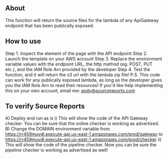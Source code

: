 ## About
This function will return the source files for the lambda of any ApiGateway endpoint that has been publically exposed.

## How to use
Step 1. Inspect the element of the page with the API endpoint
Step 2. Launch the template on your AWS account
Step 3. Replace the environment variable values with the endpoint URL, the http method (eg. POST, PUT etc.), and the IAM Role Arn provided by the developer 
Step 4. Test the function, and it will return the s3 url with the lambda zip file!
P.S. This code can work for any publically exposed lambda, as long as the developer gives you the IAM Role Arn to read their resources! If you'd like help implementing this on your own account, email me: andy@sourcereports.com

## To verify Source Reports
A) Deploy and run as is
 i) This will show the code of the API Gateway checker. You can be sure that the online checker is working as advertised. 
B) Change the DOMAIN environment variable from https://rr459muydl.execute-api.us-east-1.amazonaws.com/prod/gateway to https://rr459muydl.execute-api.us-east-1.amazonaws.com/prod/checker
 ii) This will show the code of the pipeline checker. Now you can be sure the pipeline checker is working as advertised as well!

